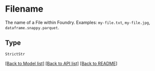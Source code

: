 # Filename

The name of a File within Foundry. Examples: `my-file.txt`, `my-file.jpg`, `dataframe.snappy.parquet`.


## Type
```python
StrictStr
```


[[Back to Model list]](../../../README.md#models-v1-link) [[Back to API list]](../../../README.md#documentation-for-api-endpoints) [[Back to README]](../../../README.md)
